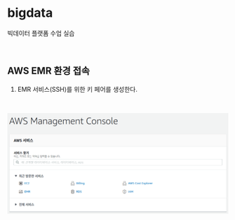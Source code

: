 # bigdata

빅데이터 플랫폼 수업 실습

<br>


## AWS EMR 환경 접속

1. EMR 서비스(SSH)를 위한 키 페어를 생성한다.

<br>

![keypair](https://github.com/daldalhada/bigdata/blob/main/images/keypair(1).png)